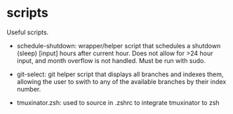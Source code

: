 scripts
=======

Useful scripts.

* schedule-shutdown: wrapper/helper script that schedules a shutdown (sleep)
[input] hours after current hour. Does not allow for >24 hour input, and month
overflow is not handled. Must be run with sudo.

* git-select: git helper script that displays all branches and indexes them, 
allowing the user to swith to any of the available branches by their index
number.

* tmuxinator.zsh: used to source in .zshrc to integrate tmuxinator to zsh

